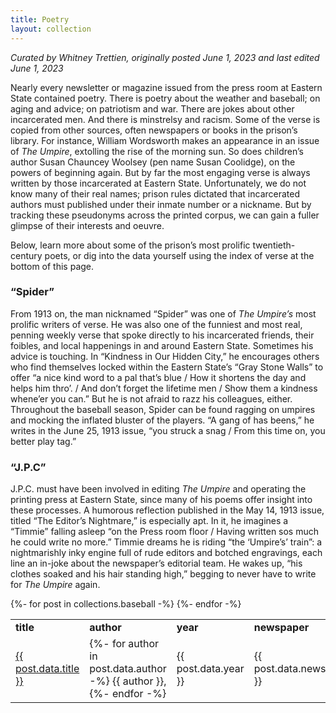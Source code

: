 ```yaml
---
title: Poetry
layout: collection
---
```

<div class="element-centered widest">
	<p><i>
		Curated by Whitney Trettien, originally posted June 1, 2023 and last edited June 1, 2023
	</i></p>
	<p>
		Nearly every newsletter or magazine issued from the press room at Eastern State contained poetry. There is poetry about the weather and baseball; on aging and advice; on patriotism and war. There are jokes about other incarcerated men. And there is minstrelsy and racism. Some of the verse is copied from other sources, often newspapers or books in the prison’s library. For instance, William Wordsworth makes an appearance in an issue of <em>The Umpire</em>, extolling the rise of the morning sun. So does children’s author Susan Chauncey Woolsey (pen name Susan Coolidge), on the powers of beginning again. But by far the most engaging verse is always written by those incarcerated at Eastern State. Unfortunately, we do not know many of their real names; prison rules dictated that incarcerated authors must published under their inmate number or a nickname. But by tracking these pseudonyms across the printed corpus, we can gain a fuller glimpse of their interests and oeuvre.
	</p>
	<p> 
		Below, learn more about some of the prison’s most prolific twentieth-century poets, or dig into the data yourself using the index of verse at the bottom of this page.
	</p>
	<h3>“Spider”</h3>
	<p>
		From 1913 on, the man nicknamed “Spider” was one of <em>The Umpire’s</em> most prolific writers of verse. He was also one of the funniest and most real, penning weekly verse that spoke directly to his incarcerated friends, their foibles, and local happenings in and around Eastern State. Sometimes his advice is touching. In “Kindness in Our Hidden City,” he encourages others who find themselves locked within the Eastern State’s “Gray Stone Walls” to offer “a nice kind word to a pal that’s blue / How it shortens the day and helps him thro’. / And don’t forget the lifetime men / Show them a kindness whene’er you can.” But he is not afraid to razz his colleagues, either. Throughout the baseball season, Spider can be found ragging on umpires and mocking the inflated bluster of the players. “A gang of has beens,” he writes in the June 25, 1913 issue, “you struck a snag / From this time on, you better play tag.”
	</p>
<!-- 	<p>Read Spider’s poetry here .</p>
 -->	<h3>“J.P.C”</h3>
	<p>
		J.P.C. must have been involved in editing <em>The Umpire</em> and operating the printing press at Eastern State, since many of his poems offer insight into these processes. A humorous reflection published in the May 14, 1913 issue, titled “The Editor’s Nightmare,” is especially apt. In it, he imagines a “Timmie” falling asleep “on the Press room floor / Having written sos much he could write no more.” Timmie dreams he is riding “the ‘Umpire’s’ train”: a nightmarishly inky engine full of rude editors and botched engravings, each line an in-joke about the newspaper’s editorial team. He wakes up, “his clothes soaked and his hair standing high,” begging to never have to write for <em>The Umpire</em> again.
	</p>
<!-- 	<p>Read J. P. C.’s poetry here.</p>
 -->
</div>

<div id="articles" class="widest">
	<table class="list">
	<tr>
	  <td><b>title</b></td>
		<td><b>author </b></td>
		<td><b>year</b></td>
		<td><b>newspaper</b></td>
		<td><b>month</b></td>
		<td><b>day</b></td>
		<td><b>tags</b></td>
	</tr>
	{%- for post in collections.baseball -%}
	<tr>
	  <td class="table-title">
	  <a href="{{ post.url | url }}">
	  {{ post.data.title }}
		</a>
		</td>
	  <td class="table-author">
		 {%- for author in post.data.author -%}
		  	{{ author }}, 
		  {%- endfor -%}
	   </td>
	<td class="table-year">{{ post.data.year }}</td>
		<td class="table-newspaper">{{ post.data.newspaper }}</td>
		<td class="table-month">{{ post.data.month }}</td>
		<td class="table-day">{{ post.data.day }}</td>
		<td class="table-tag">{%- for tag in post.data.tags -%}
		  	{{ tag }}, 
		  {%- endfor -%}</td>
	</tr>
	{%- endfor -%}
	</table>
</div>


